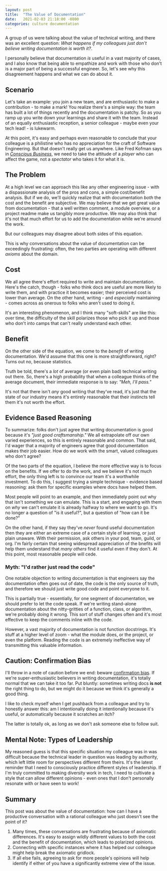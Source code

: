 ```yaml
---
layout: post
title:  "The Value of Documentation"
date:   2021-02-03 21:18:00 -0800
categories: culture documentation
---
```

A group of us were talking about the value of technical writing, and there was an excellent question: _What happens if my colleagues just don't believe writing documentation is worth it?_.

I personally believe that documentation _is_ useful in a vast majority of cases, and I also know that being able to empathize and work with those who don't is a major part of being a successful engineer. So, let's see why this disagreement happens and what we can do about it.

## Scenario
Let's take an example: you join a new team, and are enthusiastic to make a contribution - to make a mark! You realize there's a simple way: the team has built a lot of things recently and the documentation is patchy. So as you ramp up you write down your learnings and share it with the team. Instead of an equally enthusiastic reception, a senior colleague - maybe even your tech lead! - is lukewarm.

At this point, it's easy and perhaps even reasonable to conclude that your colleague is a philistine who has no appreciation for the craft of Software Engineering. But that doesn't really get us anywhere. Like Fred Kofman says in _[Conscious Business]_, we need to take the attitude of a _player_ who can affect the game, not a _spectator_  who takes it for what it is.

## The Problem
At a high level we can approach this like any other engineering issue - with a dispassionate analysis of the pros and cons, a simple cost/benefit analysis. But if we do, we'll quickly realize that with documentation _both_ the cost and the benefit are subjective. We may believe that we get great value from documentation - that a well written comment, a module overview, or a project readme make us tangibly more productive. We may also think that it's not that much effort for us to add the documentation while we're around the work.

But our colleagues may disagree about both sides of this equation.

This is why conversations about the value of documentation can be exceedingly frustrating: often, the two parties are operating with different _axioms_ about the domain.

## Cost
We all agree there's effort required to write and maintain documentation. Here's the catch, though - folks who think docs are useful are more likely to write them, and with practice it becomes easier; their perceived cost is lower than average. On the other hand, writing - and _especially_ maintaining - comes across as onerous to folks who aren't used to doing it.

It's an interesting phenomenon, and I think many "soft-skills" are like this: over time, the difficulty of the skill polarizes those who pick it up and those who don't into camps that can't really understand each other.

## Benefit
On the other side of the equation, we come to the _benefit_ of writing documentation. We'd assume that this one is more straightforward, right? Turns out no, because statistics.

Truth be told, there's a _lot_ of average (or even plain bad) technical writing out there. So, there's a high probability that when a colleague thinks of the average document, their immediate response is to say: _"Meh, I'll pass."_

It's not that there isn't _any_ good writing that they've read, it's just that the state of our industry means it's entirely reasonable that their instincts tell them it's not worth the effort.

## Evidence Based Reasoning
To summarize: folks don't just agree that writing documentation is good because it's _"just good craftsmanship."_ We all extrapolate off our own varied experiences, so this is entirely reasonable and common. That said, I'd wager that a majority of engineers agree that good documentation makes their job easier. How do we work with the smart, valued colleagues who don't agree?

Of the two parts of the equation, I believe the more effective way is to focus on the benefits. If we offer to do the work, and we believe it's not much effort, the only thing left is to convince our team it's a worthwhile investment. To do this, I suggest trying a simple technique - evidence based reasoning: ask them for specific examples where docs have helped them.

Most people will point to an example, and then immediately point out why that isn't something we can emulate. This is a start, and engaging with them on _why_ we can't emulate it is already halfway to where we want to go. It's no longer a question of "is it useful?", but a question of "how can it be done?"

On the other hand, if they say they've _never_ found useful documentation then they are either an extreme case of a certain style of learning, or just plain unaware. With their permission, ask others in your pod, team, guild, or org. I'm fairly certain that seeing widespread appreciation of the bnefits will help them understand that _many others_ find it useful even if they don't. At this point, most reasonable people will cede.

### Myth: "I'd rather just read the code"
One notable objection to writing documentation is that engineers say the documentation often goes out of date, the code is the only source of truth, and therefore we should just write good code and point everyone to it.

This is partially true - essentially, for one segment of documentation, we should prefer to let the code speak. If we're writing stand-alone documentation about the nitty-gritties of a function, class, or algorithm, we're probably doing it wrong. This sort of stuff changes often and it's most effective to keep the comments inline with the code.

However, a vast majority of documentation is not function docstrings. It's stuff at a higher level of zoom - what the module does, or the project, or even the platform. Reading the code is an extremely ineffective way of transmitting this valuable information.

## Caution: Confirmation Bias
I'll throw in a note of caution before we end: beware [confirmation bias]. If we're super-enthusiastic believers in writing documentation, it's totally normal that we can take it too far. Put bluntly: sometimes writing docs **is not** the right thing to do, but we might do it because we think it's generally a good thing.

I like to check myself when I get pushback from a colleague and try to honestly answer this: am I intentionally doing it intentionally because it's useful, or automatically because it scratches an itch?

The latter is totally ok, as long as we don't ask someone else to follow suit.

## Mental Note: Types of Leadership
My reasoned guess is that this specific situation my colleague was in was difficult because the technical leader in question was leading by authority, which left little room for perspectives different from theirs. It's the latest reminder that I need to consciously practice different styles of leadership. If I'm truly committed to making diversity work in tech, I need to cultivate a style that can allow different opinions - even ones that I don't personally resonate with or have seen to work!

## Summary
This post was about the value of documentation: how can I have a productive conversation with a rational colleague who just doesn't see the point of it?

1. Many times, these conversations are frustrating because of axiomatic differences. It's easy to assign wildly different values to both the cost and the benefit of documentation, which leads to polarized opinions.
3. Connecting with specific instances where it has helped our colleague might help break the axiomatic gridlock.
4. If all else fails, agreeing to ask for more people's opinions will help identify if either of you have a significantly extreme view of the issue.

<!-- References -->
[Conscious Business]: https://www.amazon.com/Conscious-Business-Build-through-Values/dp/1622032020
[confirmation bias]: https://en.wikipedia.org/wiki/Confirmation_bias
